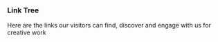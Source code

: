 ### Link Tree
Here are the links our visitors can find, discover and engage with us for creative work
